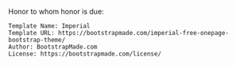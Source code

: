 Honor to whom honor is due:

    Template Name: Imperial
    Template URL: https://bootstrapmade.com/imperial-free-onepage-bootstrap-theme/
    Author: BootstrapMade.com
    License: https://bootstrapmade.com/license/
